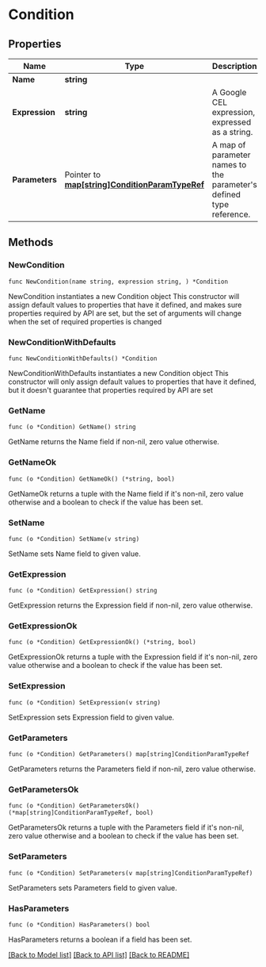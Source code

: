 # Condition

## Properties

Name | Type | Description | Notes
------------ | ------------- | ------------- | -------------
**Name** | **string** |  | 
**Expression** | **string** | A Google CEL expression, expressed as a string. | 
**Parameters** | Pointer to [**map[string]ConditionParamTypeRef**](ConditionParamTypeRef.md) | A map of parameter names to the parameter&#39;s defined type reference. | [optional] 

## Methods

### NewCondition

`func NewCondition(name string, expression string, ) *Condition`

NewCondition instantiates a new Condition object
This constructor will assign default values to properties that have it defined,
and makes sure properties required by API are set, but the set of arguments
will change when the set of required properties is changed

### NewConditionWithDefaults

`func NewConditionWithDefaults() *Condition`

NewConditionWithDefaults instantiates a new Condition object
This constructor will only assign default values to properties that have it defined,
but it doesn't guarantee that properties required by API are set

### GetName

`func (o *Condition) GetName() string`

GetName returns the Name field if non-nil, zero value otherwise.

### GetNameOk

`func (o *Condition) GetNameOk() (*string, bool)`

GetNameOk returns a tuple with the Name field if it's non-nil, zero value otherwise
and a boolean to check if the value has been set.

### SetName

`func (o *Condition) SetName(v string)`

SetName sets Name field to given value.


### GetExpression

`func (o *Condition) GetExpression() string`

GetExpression returns the Expression field if non-nil, zero value otherwise.

### GetExpressionOk

`func (o *Condition) GetExpressionOk() (*string, bool)`

GetExpressionOk returns a tuple with the Expression field if it's non-nil, zero value otherwise
and a boolean to check if the value has been set.

### SetExpression

`func (o *Condition) SetExpression(v string)`

SetExpression sets Expression field to given value.


### GetParameters

`func (o *Condition) GetParameters() map[string]ConditionParamTypeRef`

GetParameters returns the Parameters field if non-nil, zero value otherwise.

### GetParametersOk

`func (o *Condition) GetParametersOk() (*map[string]ConditionParamTypeRef, bool)`

GetParametersOk returns a tuple with the Parameters field if it's non-nil, zero value otherwise
and a boolean to check if the value has been set.

### SetParameters

`func (o *Condition) SetParameters(v map[string]ConditionParamTypeRef)`

SetParameters sets Parameters field to given value.

### HasParameters

`func (o *Condition) HasParameters() bool`

HasParameters returns a boolean if a field has been set.


[[Back to Model list]](../README.md#documentation-for-models) [[Back to API list]](../README.md#documentation-for-api-endpoints) [[Back to README]](../README.md)


